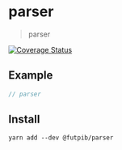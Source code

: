 # parser

> parser

[![Coverage Status](https://coveralls.io/repos/github/futpib/parser/badge.svg?branch=master)](https://coveralls.io/github/futpib/parser?branch=master)

## Example

```js
// parser
```

## Install

```
yarn add --dev @futpib/parser
```
